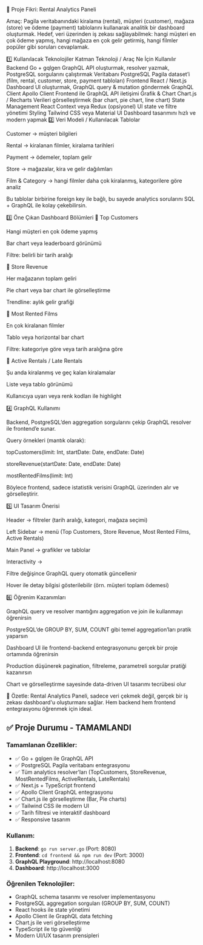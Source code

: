 📌 Proje Fikri: Rental Analytics Paneli

Amaç:
Pagila veritabanındaki kiralama (rental), müşteri (customer), mağaza (store) ve ödeme (payment) tablolarını kullanarak analitik bir dashboard oluşturmak.
Hedef, veri üzerinden iş zekası sağlayabilmek: hangi müşteri en çok ödeme yapmış, hangi mağaza en çok gelir getirmiş, hangi filmler popüler gibi soruları cevaplamak.

1️⃣ Kullanılacak Teknolojiler
Katman	Teknoloji / Araç	Ne İçin Kullanılır
Backend	Go + gqlgen	GraphQL API oluşturmak, resolver yazmak, PostgreSQL sorgularını çalıştırmak
Veritabanı	PostgreSQL	Pagila dataset’i (film, rental, customer, store, payment tabloları)
Frontend	React / Next.js	Dashboard UI oluşturmak, GraphQL query & mutation göndermek
GraphQL Client	Apollo Client	Frontend ile GraphQL API iletişimi
Grafik & Chart	Chart.js / Recharts	Verileri görselleştirmek (bar chart, pie chart, line chart)
State Management	React Context veya Redux (opsiyonel)	UI state ve filtre yönetimi
Styling	Tailwind CSS veya Material UI	Dashboard tasarımını hızlı ve modern yapmak
2️⃣ Veri Modeli / Kullanılacak Tablolar

Customer → müşteri bilgileri

Rental → kiralanan filmler, kiralama tarihleri

Payment → ödemeler, toplam gelir

Store → mağazalar, kira ve gelir dağılımları

Film & Category → hangi filmler daha çok kiralanmış, kategorilere göre analiz

Bu tablolar birbirine foreign key ile bağlı, bu sayede analytics sorularını SQL + GraphQL ile kolay çekebilirsin.

3️⃣ Öne Çıkan Dashboard Bölümleri
🔹 Top Customers

Hangi müşteri en çok ödeme yapmış

Bar chart veya leaderboard görünümü

Filtre: belirli bir tarih aralığı

🔹 Store Revenue

Her mağazanın toplam geliri

Pie chart veya bar chart ile görselleştirme

Trendline: aylık gelir grafiği

🔹 Most Rented Films

En çok kiralanan filmler

Tablo veya horizontal bar chart

Filtre: kategoriye göre veya tarih aralığına göre

🔹 Active Rentals / Late Rentals

Şu anda kiralanmış ve geç kalan kiralamalar

Liste veya tablo görünümü

Kullanıcıya uyarı veya renk kodları ile highlight

4️⃣ GraphQL Kullanımı

Backend, PostgreSQL’den aggregation sorgularını çekip GraphQL resolver ile frontend’e sunar.

Query örnekleri (mantık olarak):

topCustomers(limit: Int, startDate: Date, endDate: Date)

storeRevenue(startDate: Date, endDate: Date)

mostRentedFilms(limit: Int)

Böylece frontend, sadece istatistik verisini GraphQL üzerinden alır ve görselleştirir.

5️⃣ UI Tasarım Önerisi

Header → filtreler (tarih aralığı, kategori, mağaza seçimi)

Left Sidebar → menü (Top Customers, Store Revenue, Most Rented Films, Active Rentals)

Main Panel → grafikler ve tablolar

Interactivity →

Filtre değişince GraphQL query otomatik güncellenir

Hover ile detay bilgisi gösterilebilir (örn. müşteri toplam ödemesi)

6️⃣ Öğrenim Kazanımları

GraphQL query ve resolver mantığını aggregation ve join ile kullanmayı öğrenirsin

PostgreSQL’de GROUP BY, SUM, COUNT gibi temel aggregation’ları pratik yaparsın

Dashboard UI ile frontend-backend entegrasyonunu gerçek bir proje ortamında öğrenirsin

Production düşünerek pagination, filtreleme, parametreli sorgular pratiği kazanırsın

Chart ve görselleştirme sayesinde data-driven UI tasarımı tecrübesi olur

📌 Özetle:
Rental Analytics Paneli, sadece veri çekmek değil, gerçek bir iş zekası dashboard'u oluşturmanı sağlar.
Hem backend hem frontend entegrasyonu öğrenmek için ideal.

## ✅ Proje Durumu - TAMAMLANDI

### Tamamlanan Özellikler:
- ✅ Go + gqlgen ile GraphQL API
- ✅ PostgreSQL Pagila veritabanı entegrasyonu
- ✅ Tüm analytics resolver'ları (TopCustomers, StoreRevenue, MostRentedFilms, ActiveRentals, LateRentals)
- ✅ Next.js + TypeScript frontend
- ✅ Apollo Client GraphQL entegrasyonu
- ✅ Chart.js ile görselleştirme (Bar, Pie charts)
- ✅ Tailwind CSS ile modern UI
- ✅ Tarih filtresi ve interaktif dashboard
- ✅ Responsive tasarım

### Kullanım:
1. **Backend**: `go run server.go` (Port: 8080)
2. **Frontend**: `cd frontend && npm run dev` (Port: 3000)
3. **GraphQL Playground**: http://localhost:8080
4. **Dashboard**: http://localhost:3000

### Öğrenilen Teknolojiler:
- GraphQL schema tasarımı ve resolver implementasyonu
- PostgreSQL aggregation sorguları (GROUP BY, SUM, COUNT)
- React hooks ile state yönetimi
- Apollo Client ile GraphQL data fetching
- Chart.js ile veri görselleştirme
- TypeScript ile tip güvenliği
- Modern UI/UX tasarım prensipleri